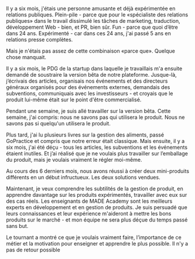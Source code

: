 Il y a six mois, j'étais une personne amusante et déjà expérimentée en relations publiques. Plein-pile - parce que pour le «spécialiste des relations publiques» dans le travail dissimulé les tâches de marketing, traduction, développement Web - bien, et PR, bien sûr. Fun - parce que quoi d’être dans 24 ans. Expérimenté - car dans ces 24 ans, j'ai passé 5 ans en relations presse complètes.

Mais je n'étais pas assez de cette combinaison «parce que». Quelque chose manquait.

Il y a six mois, le PDG de la startup dans laquelle je travaillais m'a ensuite demandé de soustraire la version bêta de notre plateforme. Jusque-là, j’écrivais des articles, organisais nos événements et des directeurs généraux organisés pour des événements externes, demandais des subventions, communiquais avec les investisseurs - et croyais que le produit lui-même était sur le point d'être commercialisé.

Pendant une semaine, je suis allé travailler sur la version bêta. Cette semaine, j'ai compris: nous ne savons pas qui utilisera le produit. Nous ne savons pas si quelqu'un utilisera le produit.

Plus tard, j'ai lu plusieurs livres sur la gestion des aliments, passé GoPractice et compris que notre erreur était classique. Mais ensuite, il y a six mois, j'ai été déçu - tous les articles, les subventions et les événements étaient inutiles. Et j’ai réalisé que je ne voulais plus travailler sur l’emballage du produit, mais je voulais vraiment le régler moi-même.

Au cours des 6 derniers mois, nous avons réussi à créer deux mini-produits différents en un début infructueux. Les deux solutions vendues.

Maintenant, je veux comprendre les subtilités de la gestion de produit, en apprendre davantage sur les produits expérimentés, travailler avec eux sur des cas réels. Les enseignants de MADE Academy sont les meilleurs experts en développement et en gestion de produits. Je suis persuadé que leurs connaissances et leur expérience m'aideront à mettre les bons produits sur le marché - et mon équipe ne sera plus déçue du temps passé sans but.

Le tournant a montré ce que je voulais vraiment faire, l’importance de ce métier et la motivation pour enseigner et apprendre le plus possible. Il n'y a pas de retour possible

